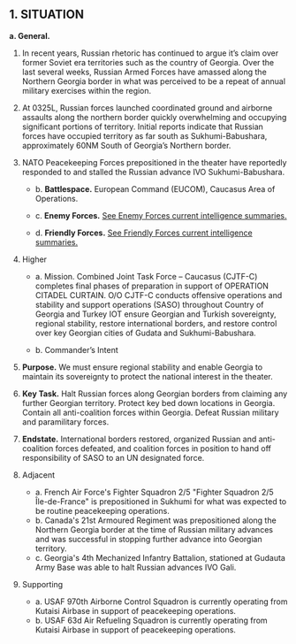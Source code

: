 ## 1. SITUATION

**a. General.**  

1. In recent years, Russian rhetoric has continued to argue it’s claim over former Soviet era territories such as the country of Georgia. Over the last several weeks, Russian Armed Forces have amassed along the Northern Georgia border in what was perceived to be a repeat of annual military exercises within the region.

2. At 0325L, Russian forces launched coordinated ground and airborne assaults along the northern border quickly overwhelming and occupying significant portions of territory. Initial reports indicate that Russian forces have occupied territory as far south as Sukhumi-Babushara, approximately 60NM South of Georgia’s Northern border.

3. NATO Peacekeeping Forces prepositioned in the theater have reportedly responded to and stalled the Russian advance IVO Sukhumi-Babushara.

   - b.  **Battlespace.**  European Command (EUCOM), Caucasus Area of Operations.
    
   - c.  **Enemy Forces.**  [See Enemy Forces current intelligence summaries.](Enemy_Forces.md)
    
   - d.  **Friendly Forces.**  [See Friendly Forces current intelligence summaries.](Friendly_Forces.md)

4. Higher

   - a. Mission.  Combined Joint Task Force – Caucasus (CJTF-C) completes final phases of preparation in support of OPERATION CITADEL CURTAIN.  O/O CJTF-C conducts offensive operations and stability and support operations (SASO) throughout Country of Georgia and Turkey IOT ensure Georgian and Turkish sovereignty, regional stability, restore international borders, and restore control over key Georgian cities of Gudata and Sukhumi-Babushara.

   - b. Commander’s Intent

1. **Purpose.**  We must ensure regional stability and enable Georgia to maintain its sovereignty to protect the national interest in the theater.
2. **Key Task.**  Halt Russian forces along Georgian borders from claiming any further Georgian territory.  Protect key bed down locations in Georgia.  Contain all anti-coalition forces within Georgia.  Defeat Russian military and paramilitary forces.
3. **Endstate.**  International borders restored, organized Russian and anti-coalition forces defeated, and coalition forces in position to hand off responsibility of SASO to an UN designated force.

5. Adjacent
   - a. French Air Force's Fighter Squadron 2/5 "Fighter Squadron 2/5 Île-de-France" is prepositioned in Sukhumi for what was expected to be routine peacekeeping operations. 
   - b. Canada's 21st Armoured Regiment was prepositioned along the Northern Georgia border at the time of Russian military advances and was successful in stopping further advance into Georgian territory.
   - c. Georgia's 4th Mechanized Infantry Battalion, stationed at Gudauta Army Base was able to halt Russian advances IVO Gali.
    
6. Supporting
   - a. USAF 970th Airborne Control Squadron is currently operating from Kutaisi Airbase in support of peacekeeping operations.
   - b. USAF 63d Air Refueling Squadron is currently operating from Kutaisi Airbase in support of peacekeeping operations.
